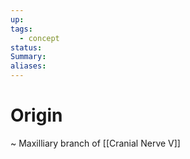 ```yaml
---
up: 
tags:
  - concept
status: 
Summary:
aliases:
---
```

# Origin
~
Maxilliary branch of [[Cranial Nerve V]]
<!--SR:!2025-03-13,3,250-->